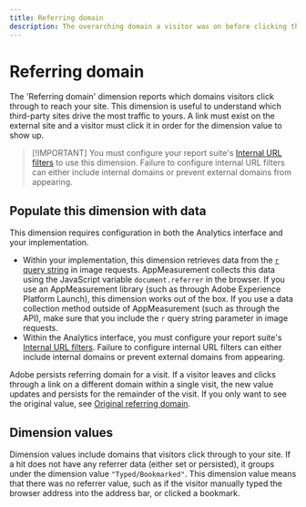 ```yaml
---
title: Referring domain
description: The overarching domain a visitor was on before clicking through to your site.
---
```


# Referring domain

The 'Referring domain' dimension reports which domains visitors click through to reach your site. This dimension is useful to understand which third-party sites drive the most traffic to yours. A link must exist on the external site and a visitor must click it in order for the dimension value to show up.

>[!IMPORTANT] You must configure your report suite's [Internal URL filters](/help/admin/admin/internal-url-filter-admin.md) to use this dimension. Failure to configure internal URL filters can either include internal domains or prevent external domains from appearing.

## Populate this dimension with data

This dimension requires configuration in both the Analytics interface and your implementation.

* Within your implementation, this dimension retrieves data from the [`r` query string](/help/implement/validate/query-parameters.md) in image requests. AppMeasurement collects this data using the JavaScript variable `document.referrer` in the browser. If you use an AppMeasurement library (such as through Adobe Experience Platform Launch), this dimension works out of the box. If you use a data collection method outside of AppMeasurement (such as through the API), make sure that you include the `r` query string parameter in image requests.
* Within the Analytics interface, you must configure your report suite's [Internal URL filters](/help/admin/admin/internal-url-filter-admin.md). Failure to configure internal URL filters can either include internal domains or prevent external domains from appearing.

Adobe persists referring domain for a visit. If a visitor leaves and clicks through a link on a different domain within a single visit, the new value updates and persists for the remainder of the visit. If you only want to see the original value, see [Original referring domain](original-referring-domain.md).

## Dimension values

Dimension values include domains that visitors click through to your site. If a hit does not have any referrer data (either set or persisted), it groups under the dimension value `"Typed/Bookmarked"`. This dimension value means that there was no referrer value, such as if the visitor manually typed the browser address into the address bar, or clicked a bookmark.
